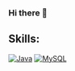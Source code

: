 ### Hi there 👋



## Skills:
[![Java](https://img.shields.io/badge/Java-FA7343?style=for-the-badge&logo=java&logoColor=orange&labelColor=white)]() 
[![MySQL](https://img.shields.io/badge/MySQL-4479A1?style=for-the-badge&logo=mysql&logoColor=white&labelColor=red)]()
